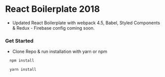 # React Boilerplate 2018

* Updated React Boilerplate with webpack 4.5, Babel, Styled Components & Redux - Firebase config coming soon.

### Get Started

* Clone Repo & run installation with yarn or npm

```js
  npm install
```

```js
  yarn install
```
